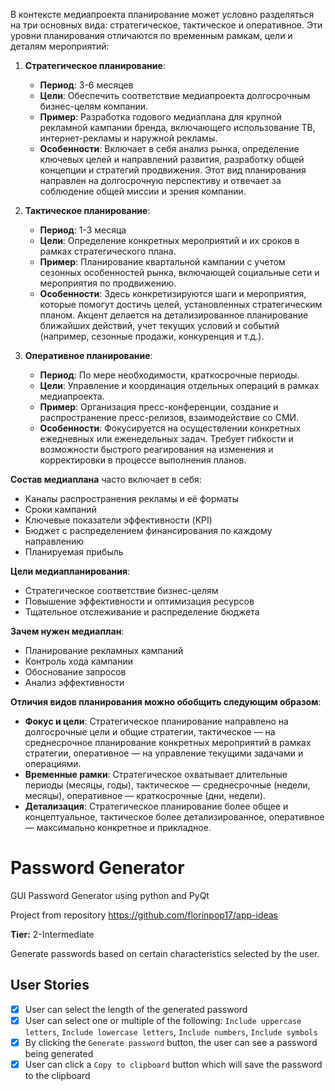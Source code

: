 В контексте медиапроекта планирование может условно разделяться на три основных вида: стратегическое, тактическое и оперативное. Эти уровни планирования отличаются по временным рамкам, цели и деталям мероприятий:

1. **Стратегическое планирование**:
    - **Период**: 3-6 месяцев
    - **Цели**: Обеспечить соответствие медиапроекта долгосрочным бизнес-целям компании.
    - **Пример**: Разработка годового медиаплана для крупной рекламной кампании бренда, включающего использование ТВ, интернет-рекламы и наружной рекламы.
    - **Особенности**: Включает в себя анализ рынка, определение ключевых целей и направлений развития, разработку общей концепции и стратегий продвижения. Этот вид планирования направлен на долгосрочную перспективу и отвечает за соблюдение общей миссии и зрения компании.

2. **Тактическое планирование**:
    - **Период**: 1-3 месяца
    - **Цели**: Определение конкретных мероприятий и их сроков в рамках стратегического плана.
    - **Пример**: Планирование квартальной кампании с учетом сезонных особенностей рынка, включающей социальные сети и мероприятия по продвижению.
    - **Особенности**: Здесь конкретизируются шаги и мероприятия, которые помогут достичь целей, установленных стратегическим планом. Акцент делается на детализированное планирование ближайших действий, учет текущих условий и событий (например, сезонные продажи, конкуренция и т.д.).

3. **Оперативное планирование**:
    - **Период**: По мере необходимости, краткосрочные периоды.
    - **Цели**: Управление и координация отдельных операций в рамках медиапроекта.
    - **Пример**: Организация пресс-конференции, создание и распространение пресс-релизов, взаимодействие со СМИ.
    - **Особенности**: Фокусируется на осуществлении конкретных ежедневных или еженедельных задач. Требует гибкости и возможности быстрого реагирования на изменения и корректировки в процессе выполнения планов.

**Состав медиаплана** часто включает в себя:
- Каналы распространения рекламы и её форматы
- Сроки кампаний
- Ключевые показатели эффективности (KPI)
- Бюджет с распределением финансирования по каждому направлению
- Планируемая прибыль

**Цели медиапланирования**:
- Стратегическое соответствие бизнес-целям
- Повышение эффективности и оптимизация ресурсов
- Тщательное отслеживание и распределение бюджета

**Зачем нужен медиаплан**:
- Планирование рекламных кампаний
- Контроль хода кампании
- Обоснование запросов
- Анализ эффективности

**Отличия видов планирования можно обобщить следующим образом**:
- **Фокус и цели**: Стратегическое планирование направлено на долгосрочные цели и общие стратегии, тактическое — на среднесрочное планирование конкретных мероприятий в рамках стратегии, оперативное — на управление текущими задачами и операциями.
- **Временные рамки**: Стратегическое охватывает длительные периоды (месяцы, годы), тактическое — среднесрочные (недели, месяцы), оперативное — краткосрочные (дни, недели).
- **Детализация**: Стратегическое планирование более общее и концептуальное, тактическое более детализированное, оперативное — максимально конкретное и прикладное.

# Password Generator
GUI Password Generator using python and PyQt

Project from repository https://github.com/florinpop17/app-ideas

**Tier:** 2-Intermediate

Generate passwords based on certain characteristics selected by the user.

## User Stories

- [x] User can select the length of the generated password
- [x] User can select one or multiple of the following: `Include uppercase letters`, `Include lowercase letters`, `Include numbers`, `Include symbols`
- [x] By clicking the `Generate password` button, the user can see a password being generated
- [x] User can click a `Copy to clipboard` button which will save the password to the clipboard
